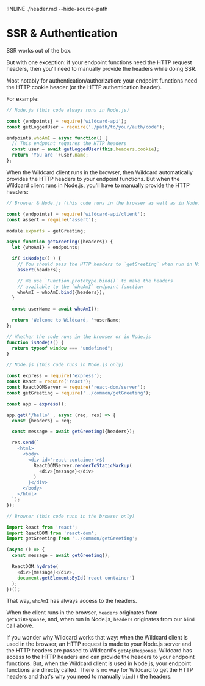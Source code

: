 !INLINE ./header.md --hide-source-path
&nbsp;


# SSR & Authentication

SSR works out of the box.

But with one exception:
if your endpoint functions need the HTTP request headers,
then you'll need to manually provide the headers while doing SSR.

Most notably for authentication/authorization: your endpoint functions need the HTTP cookie header (or the HTTP authentication header).

For example:

~~~js
// Node.js (this code always runs in Node.js)

const {endpoints} = require('wildcard-api');
const getLoggedUser = require('./path/to/your/auth/code');

endpoints.whoAmI = async function() {
  // This endpoint requires the HTTP headers
  const user = await getLoggedUser(this.headers.cookie);
  return 'You are '+user.name;
};
~~~

When the Wildcard client runs in the browser, then Wildcard automatically provides the HTTP headers to your endpoint functions.
But when the Wildcard client runs in Node.js, you'll have to manually provide the HTTP headers:

~~~js
// Browser & Node.js (this code runs in the browser as well as in Node.js)

const {endpoints} = require('wildcard-api/client');
const assert = require('assert');

module.exports = getGreeting;

async function getGreeting({headers}) {
  let {whoAmI} = endpoints;

  if( isNodejs() ) {
    // You should pass the HTTP headers to `getGreeting` when run in Node.js
    assert(headers);

    // We use `Function.prototype.bind()` to make the headers
    // available to the `whoAmI` endpoint function
    whoAmI = whoAmI.bind({headers});
  }

  const userName = await whoAmI();

  return 'Welcome to Wildcard, '+userName;
};

// Whether the code runs in the browser or in Node.js
function isNodejs() {
  return typeof window === "undefined";
}
~~~

~~~js
// Node.js (this code runs in Node.js only)

const express = require('express');
const React = require('react');
const ReactDOMServer = require('react-dom/server');
const getGreeting = require('../common/getGreeting');

const app = express();

app.get('/hello' , async (req, res) => {
  const {headers} = req;

  const message = await getGreeting({headers});

  res.send(`
    <html>
      <body>
        <div id='react-container'>${
          ReactDOMServer.renderToStaticMarkup(
            <div>{message}</div>
          )
        }</div>
      </body>
    </html>
  `);
});
~~~

~~~js
// Browser (this code runs in the browser only)

import React from 'react';
import ReactDOM from 'react-dom';
import getGreeting from '../common/getGreeting';

(async () => {
  const message = await getGreeting();

  ReactDOM.hydrate(
    <div>{message}</div>,
    document.getElementsById('react-container')
  );
})();
~~~

That way, `whoAmI` has always access to the headers.

When the client runs in the browser,
`headers` originates from `getApiResponse`,
and,
when run in Node.js,
`headers` originates from our `bind` call above.

If you wonder why Wildcard works that way:
when the Wildcard client is used in the browser,
an HTTP request is made to your Node.js server and the HTTP headers are passed to Wildcard's `getApiResponse`.
Wildcard has access to the HTTP headers and can provide the headers to your endpoint functions.
But,
when the Wildcard client is used in Node.js,
your endpoint functions are directly called.
There is no way for Wildcard to get the HTTP headers and that's why you need to manually `bind()` the headers.
